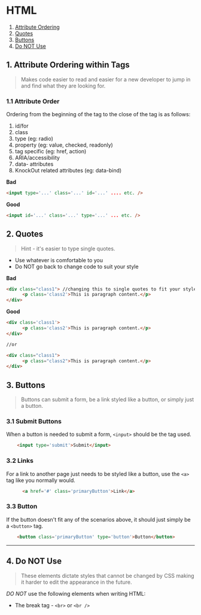 
# HTML

 1. [Attribute Ordering](#attribute-ordering-within-tags)
 1. [Quotes](#quotes)
 1. [Buttons](#buttons)
 1. [Do NOT Use](#do-not-use)

## 1. Attribute Ordering within Tags
 > Makes code easier to read and easier for a new developer to jump in and find what they are looking for.

  ### 1.1 Attribute Order
   Ordering from the beginning of the tag to the close of the tag is as follows:

  1. id/for
  1. class
  1. type (eg: radio)
  1. property (eg: value, checked, readonly)
  1. tag specific (eg: href, action)
  1. ARIA/accessibility
  1. data- attributes
  1. KnockOut related attributes (eg: data-bind)

**Bad**
 ```html
 <input type='...' class='...' id='...' .... etc. />
 ```

**Good**
 ```html
 <input id='...' class='...' type='...' ... etc. />
 ```


## 2. Quotes
  > Hint - it's easier to type single quotes.

+ Use whatever is comfortable to you
+ Do NOT go back to change code to suit your style

**Bad**
```html
<div class="class1"> //changing this to single quotes to fit your style
      <p class='class2'>This is paragraph content.</p>
</div>
```

**Good**
```html
<div class='class1'>
      <p class='class2'>This is paragraph content.</p>
</div>

//or

<div class="class1">
      <p class="class2">This is paragraph content.</p>
</div>
```


## 3. Buttons
  > Buttons can submit a form, be a link styled like a button, or simply just a button.

 ### 3.1 Submit Buttons

   When a button is needed to submit a form, ``<input>`` should be the tag used.

  ```html
      <input type='submit'>Submit</input>
  ```
 ### 3.2 Links
  For a link to another page just needs to be styled like a button, use the ``<a>`` tag like you normally would.

  ```html
        <a href='#' class='primaryButton'>Link</a>
  ```

 ### 3.3  Button

 If the button doesn't fit any of the scenarios above, it should just simply be a  ``<button>`` tag.

  ```html
      <button class='primaryButton' type='button'>Button</button>
  ```

---


## 4. Do NOT Use
  > These elements dictate styles that cannot be changed by CSS making it harder to edit the appearance in the future.

*DO NOT* use the following elements when writing HTML:

 + The break tag -  ``<br>`` or ``<br />``
